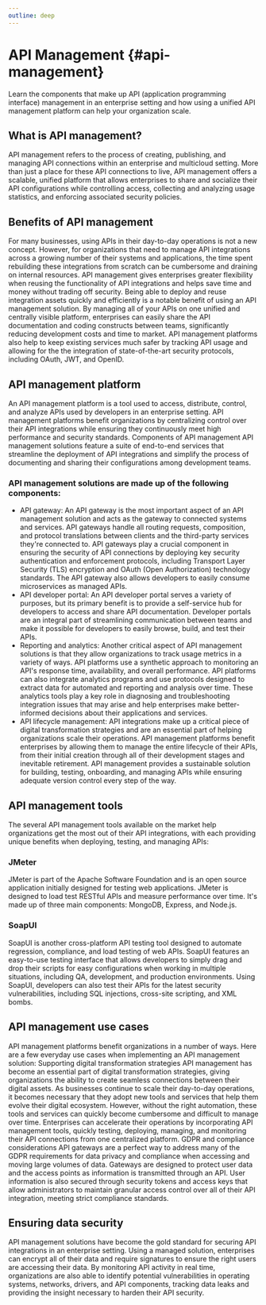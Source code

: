 ```yaml
---
outline: deep
---
```


# API Management {#api-management}

Learn the components that make up API (application programming interface) management in an enterprise setting and how using a unified API management platform can help your organization scale.

## What is API management?

API management refers to the process of creating, publishing, and managing API connections within an enterprise and multicloud setting. More than just a place for these API connections to live, API management offers a scalable, unified platform that allows enterprises to share and socialize their API configurations while controlling access, collecting and analyzing usage statistics, and enforcing associated security policies.

## Benefits of API management

For many businesses, using APIs in their day-to-day operations is not a new concept. However, for organizations that need to manage API integrations across a growing number of their systems and applications, the time spent rebuilding these integrations from scratch can be cumbersome and draining on internal resources. API management gives enterprises greater flexibility when reusing the functionality of API integrations and helps save time and money without trading off security.
Being able to deploy and reuse integration assets quickly and efficiently is a notable benefit of using an API management solution. By managing all of your APIs on one unified and centrally visible platform, enterprises can easily share the API documentation and coding constructs between teams, significantly reducing development costs and time to market. API management platforms also help to keep existing services much safer by tracking API usage and allowing for the the integration of state-of-the-art security protocols, including OAuth, JWT, and OpenID.

## API management platform

An API management platform is a tool used to access, distribute, control, and analyze APIs used by developers in an enterprise setting. API management platforms benefit organizations by centralizing control over their API integrations while ensuring they continuously meet high performance and security standards.
Components of API management
API management solutions feature a suite of end-to-end services that streamline the deployment of API integrations and simplify the process of documenting and sharing their configurations among development teams.

### API management solutions are made up of the following components:

- API gateway: An API gateway is the most important aspect of an API management solution and acts as the gateway to connected systems and services. API gateways handle all routing requests, composition, and protocol translations between clients and the third-party services they're connected to. API gateways play a crucial component in ensuring the security of API connections by deploying key security authentication and enforcement protocols, including Transport Layer Security (TLS) encryption and OAuth (Open Authorization) technology standards. The API gateway also allows developers to easily consume microservices as managed APIs.
- API developer portal: An API developer portal serves a variety of purposes, but its primary benefit is to provide a self-service hub for developers to access and share API documentation. Developer portals are an integral part of streamlining communication between teams and make it possible for developers to easily browse, build, and test their APIs.
- Reporting and analytics: Another critical aspect of API management solutions is that they allow organizations to track usage metrics in a variety of ways. API platforms use a synthetic approach to monitoring an API's response time, availability, and overall performance. API platforms can also integrate analytics programs and use protocols designed to extract data for automated and reporting and analysis over time. These analytics tools play a key role in diagnosing and troubleshooting integration issues that may arise and help enterprises make better-informed decisions about their applications and services.
- API lifecycle management: API integrations make up a critical piece of digital transformation strategies and are an essential part of helping organizations scale their operations. API management platforms benefit enterprises by allowing them to manage the entire lifecycle of their APIs, from their initial creation through all of their development stages and inevitable retirement. API management provides a sustainable solution for building, testing, onboarding, and managing APIs while ensuring adequate version control every step of the way.

## API management tools

The several API management tools available on the market help organizations get the most out of their API integrations, with each providing unique benefits when deploying, testing, and managing APIs:

### JMeter

JMeter is part of the Apache Software Foundation and is an open source application initially designed for testing web applications. JMeter is designed to load test RESTful APIs and measure performance over time. It's made up of three main components: MongoDB, Express, and Node.js.

### SoapUI

SoapUI is another cross-platform API testing tool designed to automate regression, compliance, and load testing of web APIs. SoapUI features an easy-to-use testing interface that allows developers to simply drag and drop their scripts for easy configurations when working in multiple situations, including QA, development, and production environments. Using SoapUI, developers can also test their APIs for the latest security vulnerabilities, including SQL injections, cross-site scripting, and XML bombs.

## API management use cases

API management platforms benefit organizations in a number of ways. Here are a few everyday use cases when implementing an API management solution:
Supporting digital transformation strategies
API management has become an essential part of digital transformation strategies, giving organizations the ability to create seamless connections between their digital assets. As businesses continue to scale their day-to-day operations, it becomes necessary that they adopt new tools and services that help them evolve their digital ecosystem. However, without the right automation, these tools and services can quickly become cumbersome and difficult to manage over time. Enterprises can accelerate their operations by incorporating API management tools, quickly testing, deploying, managing, and monitoring their API connections from one centralized platform.
GDPR and compliance considerations
API gateways are a perfect way to address many of the GDPR requirements for data privacy and compliance when accessing and moving large volumes of data. Gateways are designed to protect user data and the access points as information is transmitted through an API. User information is also secured through security tokens and access keys that allow administrators to maintain granular access control over all of their API integration, meeting strict compliance standards.

## Ensuring data security

API management solutions have become the gold standard for securing API integrations in an enterprise setting. Using a managed solution, enterprises can encrypt all of their data and require signatures to ensure the right users are accessing their data. By monitoring API activity in real time, organizations are also able to identify potential vulnerabilities in operating systems, networks, drivers, and API components, tracking data leaks and providing the insight necessary to harden their API security.
